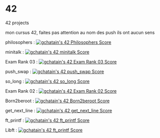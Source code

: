 # 42
42 projects

mon cursus 42, faites pas attention au nom des push ils ont aucun sens

philosophers : [![gchatain's 42 Philosophers Score](https://badge42.vercel.app/api/v2/cl1m9hm0v001609mje7es9b7y/project/2521171)](https://github.com/JaeSeoKim/badge42)

minitalk : [![gchatain's 42 minitalk Score](https://badge42.vercel.app/api/v2/cl1m9hm0v001609mje7es9b7y/project/2490568)](https://github.com/JaeSeoKim/badge42)

Exam Rank 03 : [![gchatain's 42 Exam Rank 03 Score](https://badge42.vercel.app/api/v2/cl1m9hm0v001609mje7es9b7y/project/2523641)](https://github.com/JaeSeoKim/badge42)

push_swap : [![gchatain's 42 push_swap Score](https://badge42.vercel.app/api/v2/cl1m9hm0v001609mje7es9b7y/project/2443386)](https://github.com/JaeSeoKim/badge42)

so_long : [![gchatain's 42 so_long Score](https://badge42.vercel.app/api/v2/cl1m9hm0v001609mje7es9b7y/project/2453925)](https://github.com/JaeSeoKim/badge42)

Exam Rank 02 : [![gchatain's 42 Exam Rank 02 Score](https://badge42.vercel.app/api/v2/cl1m9hm0v001609mje7es9b7y/project/2450564)](https://github.com/JaeSeoKim/badge42)

Born2beroot : [![gchatain's 42 Born2beroot Score](https://badge42.vercel.app/api/v2/cl1m9hm0v001609mje7es9b7y/project/2428688)](https://github.com/JaeSeoKim/badge42)

get_next_line : [![gchatain's 42 get_next_line Score](https://badge42.vercel.app/api/v2/cl1m9hm0v001609mje7es9b7y/project/2413780)](https://github.com/JaeSeoKim/badge42)

ft_printf : [![gchatain's 42 ft_printf Score](https://badge42.vercel.app/api/v2/cl1m9hm0v001609mje7es9b7y/project/2405786)](https://github.com/JaeSeoKim/badge42)

Libft : [![gchatain's 42 ft_printf Score](https://badge42.vercel.app/api/v2/cl1m9hm0v001609mje7es9b7y/project/2405786)](https://github.com/JaeSeoKim/badge42)

